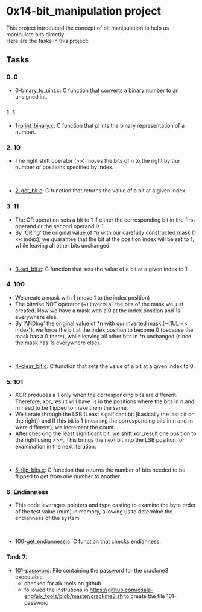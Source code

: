 # 0x14-bit_manipulation project

This project introduced the concept of bit manipulation to help us manipulate bits directly <br>
Here are the tasks in this project:<br>

## Tasks

### 0. 0

- [0-binary_to_uint.c](0-binary_to_uint.c): C function that converts a binary number to an unsigned int.

### 1. 1
- [1-print_binary.c](1-print_binary.c): C function that prints the binary representation of a number.

### 2. 10
- The right shift operator (>>) moves the bits of n to the right by the number of positions specified by index.

<br>

- [2-get_bit.c](2-get_bit.c): C function that returns the value of a bit at a given index.

### 3. 11
- The OR operation sets a bit to 1 if either the corresponding bit in the first operand or the second operand is 1.
- By 'ORing' the original value of *n with our carefully constructed mask (1 << index), we guarantee that the bit at the position index will be set to 1, while leaving all other bits unchanged.

<br>

- [3-set_bit.c](3-set_bit.c): C function that sets the value of a bit at a given index to 1.

### 4. 100
- We create a mask with 1 (move 1 to the index position)
- The bitwise NOT operator (~) inverts all the bits of the mask we just created. Now we have a mask with a 0 at the index position and 1s everywhere else.
- By 'ANDing' the original value of *n with our inverted mask (~(1UL << index)), we force the bit at the index position to become 0 (because the mask has a 0 there), while leaving all other bits in *n unchanged (since the mask has 1s everywhere else).

<br>

- [4-clear_bit.c](4-clear_bit.c): C function that sets the value of a bit at a given index to 0.

### 5. 101
- XOR produces a 1 only when the corresponding bits are different. Therefore, xor_result will have 1s in the positions where the bits in n and m need to be flipped to make them the same.
- We iterate through the LSB (Least significant bit [basically the last bit on the right]) and If this bit is 1 (meaning the corresponding bits in n and m were different), we increment the count.
- After checking the least significant bit, we shift xor_result one position to the right using >>=. This brings the next bit into the LSB position for examination in the next iteration.

<br>

- [5-flip_bits.c](5-flip_bits.c): C function that returns the number of bits needed to be flipped to get from one number to another.

### 6. Endianness
- This code leverages pointers and type casting to examine the byte order of the test value (num) in memory, allowing us to determine the endianness of the system

<br>

- [100-get_endianness.c](100-get_endianness.c): C function that checks endianness.

### Task 7:
- [101-password](101-password): File containing the password for the crackme3 executable.
	- checked for alx tools on github
	- followed the instrutions in https://github.com/osala-eng/alx_tools/blob/master/crackme3.sh to create the file 101-password
